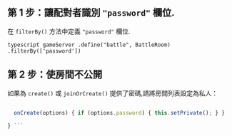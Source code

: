 ## 第 1 步：讓配對者識別 `"password"` 欄位.

在 `filterBy()` 方法中定義 `"password"` 欄位.

```typescript gameServer .define("battle", BattleRoom) .filterBy(['password']) ```


## 第 2 步：使房間不公開

如果為 `create()` 或 `joinOrCreate()` 提供了密碼,請將房間列表設定為私人：

```typescript export class BattleRoom extends Room {

  onCreate(options) { if (options.password) { this.setPrivate(); } }

} ```
